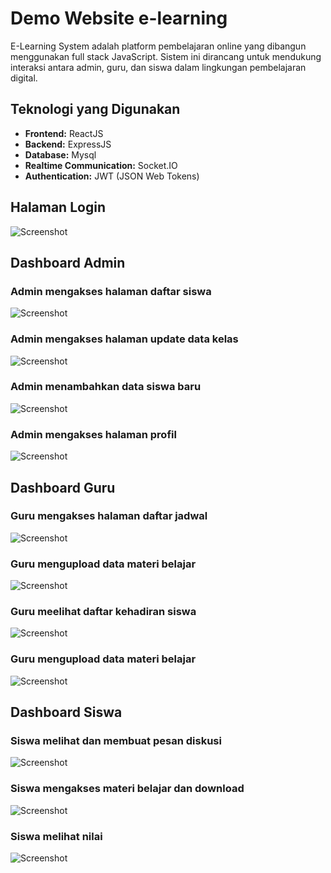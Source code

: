 # Demo Website e-learning

E-Learning System adalah platform pembelajaran online yang dibangun menggunakan full stack JavaScript. Sistem ini dirancang untuk mendukung interaksi antara admin, guru, dan siswa dalam lingkungan pembelajaran digital.

## Teknologi yang Digunakan
- **Frontend:** ReactJS
- **Backend:** ExpressJS
- **Database:** Mysql
- **Realtime Communication:** Socket.IO
- **Authentication:** JWT (JSON Web Tokens)

## Halaman Login
![Screenshot](screenshot/image-3.png)

## Dashboard Admin

### Admin mengakses halaman daftar siswa
![Screenshot](screenshot/image-9.png)

### Admin mengakses halaman update data kelas
![Screenshot](screenshot/image-1.png)

### Admin menambahkan data siswa baru
![Screenshot](screenshot/image-11.png)

### Admin mengakses halaman profil
![Screenshot](screenshot/image-4.png)

## Dashboard Guru

### Guru mengakses halaman daftar jadwal
![Screenshot](screenshot/image-10.png)

### Guru mengupload data materi belajar
![Screenshot](screenshot/image-6.png)

### Guru meelihat daftar kehadiran siswa
![Screenshot](screenshot/image-7.png)

### Guru mengupload data materi belajar
![Screenshot](screenshot/image-6.png)

## Dashboard Siswa

### Siswa melihat dan membuat pesan diskusi
![Screenshot](screenshot/image-5.png)

### Siswa mengakses materi belajar dan download
![Screenshot](screenshot/image-8.png)

### Siswa melihat nilai
![Screenshot](screenshot/image-2.png)

